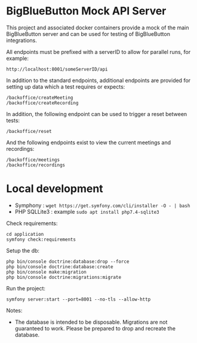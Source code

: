 # BigBlueButton Mock API Server

This project and associated docker containers provide a mock of the main BigBlueButton server and can be used for
testing of BigBlueButton integrations.

All endpoints must be prefixed with a serverID to allow for parallel runs, for example:

```
http://localhost:8001/someServerID/api
```

In addition to the standard endpoints, additional endpoints are provided for setting up data which a test requires or expects:
```
/backoffice/createMeeting
/backoffice/createRecording
```

In addition, the following endpoint can be used to trigger a reset between tests:
```
/backoffice/reset
```

And the following endpoints exist to view the current meetings and recordings:
```
/backoffice/meetings
/backoffice/recordings
```

# Local development

* Symphony : `wget https://get.symfony.com/cli/installer -O - | bash`
* PHP SQLLite3 : example `sudo apt install php7.4-sqlite3`


Check requirements:

    cd application
    symfony check:requirements

Setup the db:

    php bin/console doctrine:database:drop --force
    php bin/console doctrine:database:create
    php bin/console make:migration
    php bin/console doctrine:migrations:migrate

Run the project:

    symfony server:start --port=8001 --no-tls --allow-http

Notes:

* The database is intended to be disposable. Migrations are not guaranteed to work. Please be prepared to drop and
  recreate the database.
